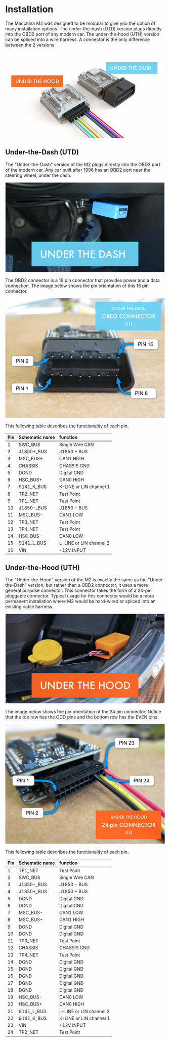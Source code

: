 # Installation

The Macchina M2 was designed to be modular to give you the option of many installation options. The under-the-dash \(UTD\) version plugs directly into the OBD2 port of any modern car. The under-the-hood \(UTH\) version can be spliced into a wire harness. A connector is the only difference between the 2 versions.

![](../../.gitbook/assets/adaptable186c.png)

## Under-the-Dash \(UTD\)

The "Under-the-Dash" version of the M2 plugs directly into the OBD2 port of the modern car. Any car built after 1996 has an OBD2 port near the steering wheel, under the dash.

![](../../.gitbook/assets/utd_09c94.png)

The OBD2 connector is a 16 pin connector that provides power and a data connection. The image below shows the pin orientation of this 16 pin connector.

![](../../.gitbook/assets/utd_connector.png)

This following table describes the functionality of each pin.

| Pin | Schematic name | function |
| :--- | :--- | :--- |
| 1 | SWC\_BUS | Single Wire CAN |
| 2 | J1850+\_BUS | J1850 + BUS |
| 3 | MSC\_BUS+ | CAN1 HIGH |
| 4 | CHASSIS | CHASSIS GND |
| 5 | DGND | Digital GND |
| 6 | HSC\_BUS+ | CAN0 HIGH |
| 7 | 9141\_K\_BUS | K-LINE or LIN channel 1 |
| 8 | TP2\_NET | Test Point |
| 9 | TP1\_NET | Test Point |
| 10 | J1850-\_BUS | J1850 - BUS |
| 11 | MSC\_BUS- | CAN1 LOW |
| 12 | TP3\_NET | Test Point |
| 13 | TP4\_NET | Test Point |
| 14 | HSC\_BUS- | CAN0 LOW |
| 15 | 9141\_L\_BUS | L-LINE or LIN channel 2 |
| 16 | VIN | +12V INPUT |

## Under-the-Hood \(UTH\)

The "Under-the-Hood" version of the M2 is exactly the same as the "Under-the-Dash" version, but rather than a OBD2 connector, it uses a more general purpose connector. This connector takes the form of a 24-pin pluggable connector. Typical usage for this connector would be a more permanent installation where M2 would be hard-wired or spliced into an existing cable harness.

![](../../.gitbook/assets/uthc4ce.png)

The image below shows the pin orientation of the 24 pin connector. Notice that the top row has the ODD pins and the bottom row has the EVEN pins.

![](../../.gitbook/assets/uth_connector.png)

This following table describes the functionality of each pin.

| Pin | Schematic name | function |
| :--- | :--- | :--- |
| 1 | TP1\_NET | Test Point |
| 2 | SWC\_BUS | Single Wire CAN |
| 3 | J1850-\_BUS | J1850 - BUS |
| 4 | J1850+\_BUS | J1850 + BUS |
| 5 | DGND | Digital GND |
| 6 | DGND | Digital GND |
| 7 | MSC\_BUS- | CAN1 LOW |
| 8 | MSC\_BUS+ | CAN1 HIGH |
| 9 | DGND | Digital GND |
| 10 | DGND | Digital GND |
| 11 | TP3\_NET | Test Point |
| 12 | CHASSIS | CHASSIS GND |
| 13 | TP4\_NET | Test Point |
| 14 | DGND | Digital GND |
| 15 | DGND | Digital GND |
| 16 | DGND | Digital GND |
| 17 | DGND | Digital GND |
| 18 | DGND | Digital GND |
| 19 | HSC\_BUS- | CAN0 LOW |
| 20 | HSC\_BUS+ | CAN0 HIGH |
| 21 | 9141\_L\_BUS | L-LINE or LIN channel 2 |
| 22 | 9141\_K\_BUS | K-LINE or LIN channel 1 |
| 23 | VIN | +12V INPUT |
| 24 | TP2\_NET | Test Point |

